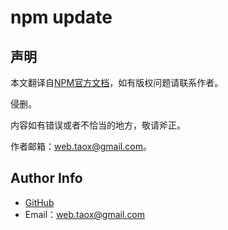 # npm update

## 声明

本文翻译自[NPM官方文档](https://docs.npmjs.com/)，如有版权问题请联系作者。

侵删。

内容如有错误或者不恰当的地方，敬请斧正。

作者邮箱：web.taox@gmail.com。

## Author Info

* [GitHub](https://github.com/Tao-Quixote)
* Email：web.taox@gmail.com
